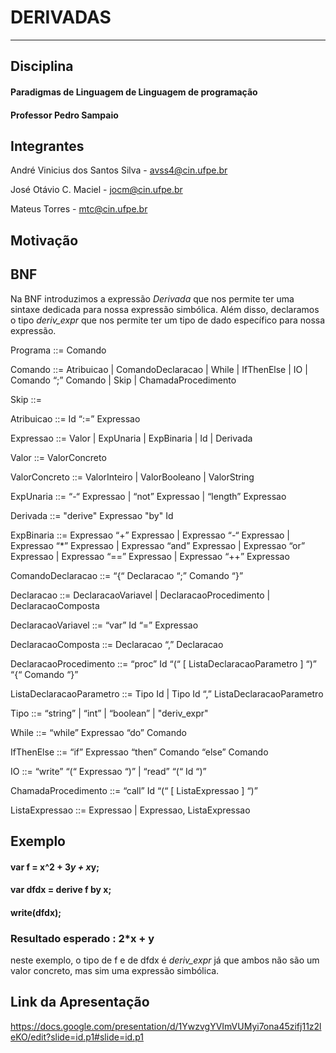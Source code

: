 # DERIVADAS

---
## Disciplina

#### Paradigmas de Linguagem de Linguagem de programação

#### Professor Pedro Sampaio

## Integrantes
André Vinicius dos Santos Silva - avss4@cin.ufpe.br

José Otávio C. Maciel - jocm@cin.ufpe.br

Mateus Torres - mtc@cin.ufpe.br

## Motivação


## BNF

Na BNF introduzimos a expressão *Derivada* que nos permite ter uma sintaxe dedicada para nossa expressão simbólica. Além disso, declaramos o tipo *deriv_expr* que nos permite
ter um tipo de dado específico para nossa expressão.

Programa ::= Comando

Comando ::= Atribuicao
| ComandoDeclaracao
| While
| IfThenElse
| IO
| Comando “;” Comando
| Skip
| ChamadaProcedimento

Skip ::=

Atribuicao ::= Id “:=” Expressao

Expressao ::= Valor
| ExpUnaria | ExpBinaria | Id | Derivada

Valor ::= ValorConcreto

ValorConcreto ::= ValorInteiro
| ValorBooleano
| ValorString

ExpUnaria ::= “-“ Expressao
| “not” Expressao
| “length” Expressao

Derivada ::= "derive" Expressao "by" Id

ExpBinaria ::= Expressao “+” Expressao
| Expressao “-“ Expressao
| Expressao “*” Expressao
| Expressao “and” Expressao
| Expressao “or” Expressao
| Expressao “==” Expressao
| Expressao “++” Expressao

ComandoDeclaracao ::= “{“ Declaracao “;” Comando “}”

Declaracao ::= DeclaracaoVariavel
| DeclaracaoProcedimento
| DeclaracaoComposta

DeclaracaoVariavel ::= “var” Id “=” Expressao

DeclaracaoComposta ::= Declaracao “,” Declaracao

DeclaracaoProcedimento ::= “proc” Id “(“ [ ListaDeclaracaoParametro ] “)” “{“ Comando “}”

ListaDeclaracaoParametro ::= Tipo Id
| Tipo Id “,” ListaDeclaracaoParametro

Tipo ::= “string” | “int” | “boolean” | "deriv_expr"

While ::= “while” Expressao “do” Comando

IfThenElse ::= “if” Expressao “then” Comando “else” Comando

IO ::= “write” “(“ Expressao “)”
| “read” “(“ Id “)”

ChamadaProcedimento ::= “call” Id “(“ [ ListaExpressao ] “)”

ListaExpressao ::= Expressao | Expressao, ListaExpressao

## Exemplo

#### var f = x^2 + 3*y + x*y; 
#### var dfdx = derive f by x;
#### write(dfdx);

### Resultado esperado : 2*x + y

neste exemplo, o tipo de f e de dfdx é *deriv_expr* já que ambos não são um valor concreto, mas sim uma expressão simbólica.
## Link da Apresentação

https://docs.google.com/presentation/d/1YwzvgYVImVUMyi7ona45zifj11z2leKO/edit?slide=id.p1#slide=id.p1

## 
